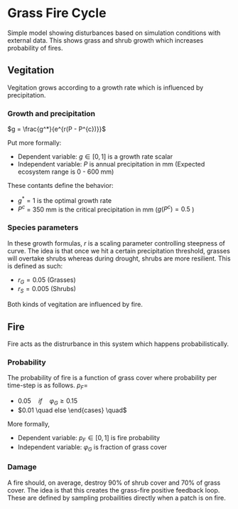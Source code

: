 # Grass Fire Cycle
Simple model showing disturbances based on simulation conditions with external data. This shows grass and shrub growth which increases probability of fires.

## Vegitation
Vegitation grows according to a growth rate which is influenced by precipitation.

### Growth and precipitation
$g = \frac{g^*}{e^{r(P - P^{c})}}$

Put more formally:

- Dependent variable: $g \in [0,1]$ is a growth rate scalar
- Independent variable: $P$ is annual precipitation in mm (Expected ecosystem range is 0 - 600 mm)

These contants define the behavior: 

- $g^* = 1$ is the optimal growth rate
- $P^c$ = 350 mm is the critical precipitation in mm ($g(P^c) = 0.5$ )

### Species parameters
In these growth formulas, $r$ is a scaling parameter controlling steepness of curve. The idea is that once we hit a certain precipitation threshold, grasses will overtake shrubs whereas during drought, shrubs are more resilient. This is defined as such:

- $r_G = 0.05$ (Grasses)
- $r_S = 0.005$ (Shrubs)

Both kinds of vegitation are influenced by fire.

## Fire
Fire acts as the distrurbance in this system which happens probabilistically.

### Probability
The probability of fire is a function of grass cover where probability per time-step is as follows. $p_F =$

- $0.05 \quad if \quad \varphi_{G} \geq 0.15$
- $0.01 \quad else \end{cases} \quad$

More formally,

- Dependent variable: $p_F \in [0,1]$ is fire probability
- Independent variable: $\varphi_{G}$ is fraction of grass cover

### Damage
A fire should, on average, destroy 90% of shrub cover and 70% of grass cover. The idea is that this creates the grass-fire positive feedback loop. These are defined by sampling probailities directly when a patch is on fire.
